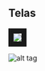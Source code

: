 Telas
----

<img src="http://imgur.com/QayRRTA" border="10" />

![alt tag](http://imgur.com/QayRRTA)

